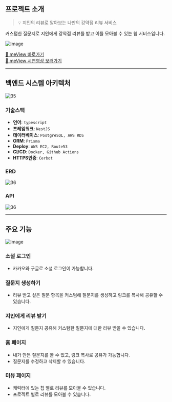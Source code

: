 ## 프로젝트 소개
> 💡 지인의 리뷰로 알아보는 나만의 강약점 리뷰 서비스

커스텀한 질문지로 지인에게 강약점 리뷰를 받고 이를 모아볼 수 있는 웹 서비스입니다.

![image](https://github.com/meView/meView_Front/assets/73896327/0efe9b1d-6889-4555-b70a-5ad20980efb4)

[🔗 meView 바로가기](https://meview.swygbro.com/)   
[🔗 meView 시연영상 보러가기](https://www.youtube.com/shorts/SaLMO6f_nEY)   

---
## 백엔드 시스템 아키텍처
![35](https://github.com/meView/meView_Back/assets/54920289/e7b5ed93-b4d0-448f-bda2-79a890d7f14f)

### 기술스택
- **언어**: `typescript`
- **프레임워크**: `NestJS`
- **데이터베이스**: `PostgreSQL, AWS RDS`
- **ORM**: `Prisma`
- **Deploy**: `AWS EC2, Route53`
- **CI/CD**: `Docker, Github Actions`
- **HTTPS인증**: `Cerbot`

### ERD


![36](https://github.com/meView/meView_Back/assets/54920289/152fed9c-eac5-402f-905c-1f760105ef74)

### API
![36](https://github.com/meView/meView_Back/assets/54920289/714ffdce-5a4d-497f-9350-0df97156ca9e)

---

## 주요 기능

![image](https://github.com/meView/meView_Front/assets/73896327/6387c721-10cb-468a-a514-2ddf73f49397)
### 소셜 로그인
- 카카오와 구글로 소셜 로그인이 가능합니다.
### 질문지 생성하기
- 리뷰 받고 싶은 질문 항목을 커스텀해 질문지를 생성하고 링크를 복사해 공유할 수 있습니다.
### 지인에게 리뷰 받기
- 지인에게 질문지 공유해 커스텀한 질문지에 대한 리뷰 받을 수 있습니다.
### 홈 페이지
- 내가 만든 질문지를 볼 수 있고, 링크 복사로 공유가 가능합니다.
- 질문지를 수정하고 삭제할 수 있습니다.
### 미뷰 페이지
- 캐릭터에 있는 칩 별로 리뷰를 모아볼 수 있습니다.
- 프로젝트 별로 리뷰를 모아볼 수 있습니다.
